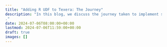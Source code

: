 ```yaml
---
title: "Adding R UDF to Texera: The Journey"
description: "In this blog, we discuss the journey taken to implement support for R in Texera. Most notably, we allowed support for Table and Tuple API with R in Texera
."
date: 2024-07-06T08:00:00+00:00
lastmod: 2024-07-06T11:59:00+00:00
draft: true
images: []
---
```

